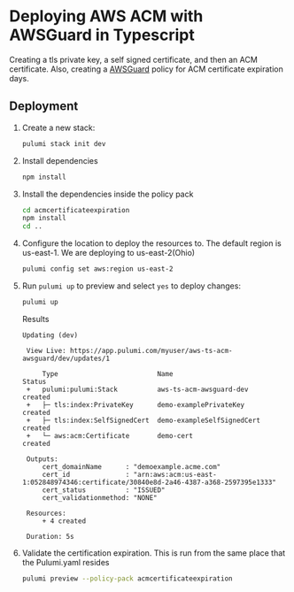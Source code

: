 # Deploying AWS ACM with AWSGuard in Typescript

Creating a tls private key, a self signed certificate, and then an ACM certificate.  Also,
creating a [AWSGuard](https://www.pulumi.com/docs/guides/crossguard/awsguard/) policy for 
ACM certificate expiration days.
## Deployment

1.  Create a new stack:

    ```bash
    pulumi stack init dev
    ```
1. Install dependencies
    ```bash
    npm install
    ```

1. Install the dependencies inside the policy pack
    ```bash
    cd acmcertificateexpiration
    npm install
    cd ..
    ```

1.  Configure the location to deploy the resources to.  The default region is us-east-1.  We are deploying to us-east-2(Ohio)

    ```bash
    pulumi config set aws:region us-east-2
    ```
1. Run `pulumi up` to preview and select `yes` to deploy changes:
   
   ```bash
   pulumi up
   ```

   Results
   ```
   Updating (dev)

    View Live: https://app.pulumi.com/myuser/aws-ts-acm-awsguard/dev/updates/1

        Type                         Name                        Status      
    +   pulumi:pulumi:Stack          aws-ts-acm-awsguard-dev     created     
    +   ├─ tls:index:PrivateKey      demo-examplePrivateKey      created     
    +   ├─ tls:index:SelfSignedCert  demo-exampleSelfSignedCert  created     
    +   └─ aws:acm:Certificate       demo-cert                   created     
    
    Outputs:
        cert_domainName      : "demoexample.acme.com"
        cert_id              : "arn:aws:acm:us-east-1:052848974346:certificate/30840e8d-2a46-4387-a368-2597395e1333"
        cert_status          : "ISSUED"
        cert_validationmethod: "NONE"

    Resources:
        + 4 created

    Duration: 5s
   ```

1. Validate the certification expiration.  This is run from the same place that the Pulumi.yaml
    resides
   
   ```bash
   pulumi preview --policy-pack acmcertificateexpiration
   ```